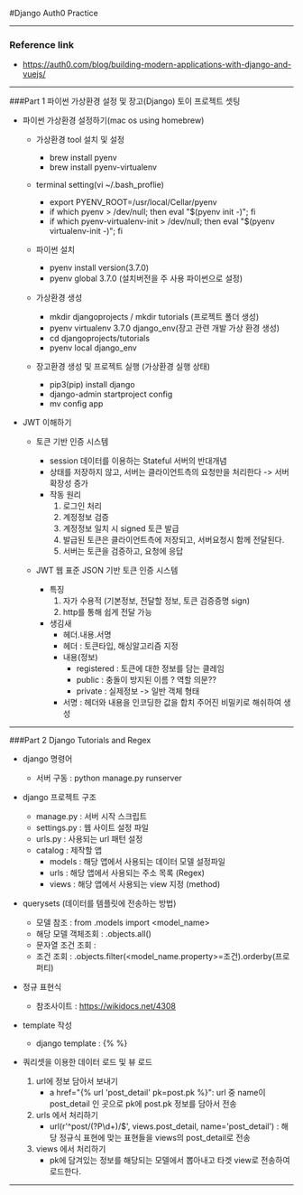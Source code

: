 #Django Auth0 Practice

***

### Reference link
- https://auth0.com/blog/building-modern-applications-with-django-and-vuejs/

---

###Part 1 파이썬 가상환경 설정 및 장고(Django) 토이 프로젝트 셋팅

- 파이썬 가상환경 설정하기(mac os using homebrew)
    - 가상환경 tool 설치 및 설정
        - brew install pyenv
        - brew install pyenv-virtualenv
        
    - terminal setting(vi ~/.bash_proflie)
        - export PYENV_ROOT=/usr/local/Cellar/pyenv
        - if which pyenv > /dev/null; then eval "$(pyenv init -)"; fi
        - if which pyenv-virtualenv-init > /dev/null; then eval "$(pyenv virtualenv-init -)"; fi
    
    - 파이썬 설치
        - pyenv install version(3.7.0)
        - pyenv global 3.7.0 (설치버전을 주 사용 파이썬으로 설정)
        
    - 가상환경 생성
        - mkdir djangoprojects / mkdir tutorials (프로젝트 폴더 생성)
        - pyenv virtualenv 3.7.0 django_env(장고 관련 개발 가상 환경 생성)
        - cd djangoprojects/tutorials
        - pyenv local django_env
    
    - 장고환경 생성 및 프로젝트 실행 (가상환경 실행 상태)
        - pip3(pip) install django
        - django-admin startproject config
        - mv config app
        
- JWT 이해하기

    - 토큰 기반 인증 시스템
        - session 데이터를 이용하는 Stateful 서버의 반대개념
        - 상태를 저장하지 않고, 서버는 클라이언트측의 요청만을 처리한다 -> 서버확장성 증가
        - 작동 원리
            1. 로그인 처리
            2. 계정정보 검증
            3. 계정정보 일치 시 signed 토큰 발급
            4. 발급된 토큰은 클라이언트측에 저장되고, 서버요청시 함께 전달된다.
            5. 서버는 토큰을 검증하고, 요청에 응답
            
    - JWT 웹 표준 JSON 기반 토큰 인증 시스템
        - 특징
            1. 자가 수용적 (기본정보, 전달할 정보, 토큰 검증증명 sign)
            2. http를 통해 쉽게 전달 가능
        - 생김새
            - 헤더.내용.서명
            - 헤더 : 토큰타입, 해싱알고리즘 지정
            - 내용(정보)
                - registered : 토큰에 대한 정보를 담는 클레임
                - public : 충돌이 방지된 이름 ? 역할 의문??
                - private : 실제정보 -> 일반 객체 형태
            - 서명 : 헤더와 내용을 인코딩한 값을 합치 주어진 비밀키로 해쉬하여 생성

---
###Part 2 Django Tutorials and Regex
- django 명령어
    - 서버 구동 : python manage.py runserver

- django 프로젝트 구조
    - manage.py : 서버 시작 스크립트
    - settings.py : 웹 사이트 설정 파일
    - urls.py : 사용되는 url 패턴 설정
    - catalog : 제작할 앱
        - models : 해당 앱에서 사용되는 데이터 모델 설정파일
        - urls : 해당 앱에서 사용되는 주소 목록 (Regex)
        - views : 해당 앱에서 사용되는 view 지정 (method)

- querysets (데이터를 템플릿에 전송하는 방법)
    - 모델 참조 : from <appname>.models import <model_name>
    - 해당 모델 객체조회 : <modelname>.objects.all()
    - 문자열 조건 조회 : 
    - 조건 조회 : <modelname>.objects.filter(<model_name.property>=조건).orderby(프로퍼티)

- 정규 표현식
    - 참조사이트 : https://wikidocs.net/4308
    
- template 작성
    - django template : {% %}

- 쿼리셋을 이용한 데이터 로드 및 뷰 로드
    1. url에 정보 담아서 보내기
        - a href="{% url 'post_detail' pk=post.pk %}": url 중 name이 post_detail 인 곳으로 pk에 post.pk 정보를 담아서 전송   
    2. urls 에서 처리하기
        - url(r'^post/(?P<pk>\d+)/$', views.post_detail, name='post_detail') : 해당 정규식 표현에 맞는 표현들을 views의 post_detail로 전송
    3. views 에서 처리하기
        - pk에 담겨있는 정보를 해당되는 모델에서 뽑아내고 타겟 view로 전송하여 로드한다.
***
